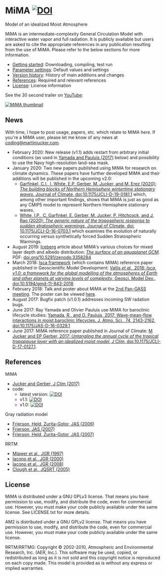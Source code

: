 # MiMA [![DOI](https://zenodo.org/badge/36012278.svg)](https://zenodo.org/badge/latestdoi/36012278)
Model of an idealized Moist Atmosphere

MiMA is an intermediate-complexity General Circulation Model with interactive water vapor and full radiation. It is publicly available but users are asked to cite the appropriate references in any publication resulting from the use of MiMA. Please refer to the below sections for more information.

* [Getting started](GettingStarted.md): Downloading, compiling, test run
* [Parameter settings](Parameters.md): Default values and settings
* [Version history](Versions.md): History of main additions and changes
* [References](#references): Required and relevant references
* [License](#license): License information

See the 30 second trailer on [YouTube](https://www.youtube.com/watch?v=8UfaFnGtCrk "Model of an idealized Moist Atmosphere (MiMA)"):

[![MiMA thumbnail](https://img.youtube.com/vi/8UfaFnGtCrk/0.jpg)](https://www.youtube.com/watch?v=8UfaFnGtCrk "Model of an idealized Moist Atmosphere (MiMA)")

## News
With time, I hope to post usage, papers, etc. which relate to MiMA here. If you're a MiMA user, please let me know of any news at <coding@martinjucker.com>.

* February 2020: New release (v1.1) adds restart from arbitrary initial conditions (as used in [Yamada and Pauluis (2017)](https://doi.org/10.1175/JAS-D-16-0329.1) below) and possibility to use the Navy high-resolution land-sea mask.
* January 2020: Two new papers published using MiMA for research on climate dynamics. These papers have further developed MiMA and their additions will be published in the upcoming v2.0: 
  * [Garfinkel, C.I., I. White, E.P. Gerber, M. Jucker, and M. Erez (2020): _The building blocks of Northern Hemisphere wintertime stationary waves_, Journal of Climate, doi:10.1175/JCLI-D-19-0181.1](https://doi.org/10.1175/JCLI-D-19-0181.1) which, among other important findings, shows that MiMA is just as good as any CMIP5 model to represent Northern Hemisphere stationary waves.
  * [White, I.P., C. Garfinkel, E. Gerber, M. Jucker, P. Hitchcock, and J. Rao (2020): _The generic nature of the tropospheric response to sudden stratospheric warmings_, Journal of Climate, doi: 10.1175/JCLI-D-16-0703.1](https://doi.org/10.1175/JCLI-D-16-0703.1) which examines the evolution of naturally occurring versus synthetically forced Sudden Stratospheric Warmings.
* August 2019: [Iceberg](https://research-iceberg.github.io) article about MiMA's various choices for mixed layer depth and albedo distribution: [_The surface of an aquaplanet GCM_](https://research-iceberg.github.io/papers/M_Jucker_201907/). PDF: <a href="https://doi.org/10.5281/zenodo.3358284" target="_blank">doi.org/10.5281/zenodo.3358284</a>
* March 2018: [Isca framework](https://empslocal.ex.ac.uk/people/staff/gv219/ISCA/index.html) (which contains MiMA) reference paper published in Geoscientific Model Development: [Vallis _et al._, 2018: *Isca, v1.0: a framework for the global modelling of the atmospheres of Earth and other planets at varying levels of complexity*, Geosci. Model Dev., doi:10.5194/gmd-11-843-2018](https://doi.org/10.5194/gmd-11-843-2018)
* February 2018: Talk and poster about MiMA at the [2nd Pan-GASS meeting](http://singh.sci.monash.edu/Pan-GASS/index.shtml). The poster can be viewed [here](https://doi.org/10.6084/m9.figshare.6118934.v1).
* August 2017: Bugfix patch (v1.0.1) addresses incoming SW radation bugs.
* June 2017: Ray Yamada and Olivier Pauluis use MiMA for baroclinic lifecycle studies: [Yamada, R., and O. Pauluis, 2017: Wave-mean-flow interactions in moist baroclinic lifecycles. J. Atmo. Sci., 74, 2143-2162, doi:10.1175/JAS-D-16-0329.1](https://doi.org/10.1175/JAS-D-16-0329.1)
* June 2017: MiMA reference paper published in Journal of Climate:
[M Jucker and EP Gerber, 2017: *Untangling the annual cycle of the tropical tropopause layer with an idealized moist model*, J Clim, doi:10.1175/JCLI-D-17-0127.1](http://dx.doi.org/10.1175/JCLI-D-17-0127.1).



## References

MiMA
* [Jucker and Gerber, J Clim (2017)](http://dx.doi.org/10.1175/JCLI-D-17-0127.1)
* code:
  * latest version: [![DOI](https://zenodo.org/badge/36012278.svg)](https://zenodo.org/badge/latestdoi/36012278)
  * v1.1: [![DOI](https://zenodo.org/badge/DOI/10.5281/zenodo.3637607.svg)](https://doi.org/10.5281/zenodo.3637607)
  * v1.0: [![DOI](https://zenodo.org/badge/DOI/10.5281/zenodo.321708.svg)](https://doi.org/10.5281/zenodo.321708)

Gray radiation model
* [Frierson, Held, Zurita-Gotor, JAS (2006)](http://journals.ametsoc.org/doi/abs/10.1175/JAS3753.1)
* [Frierson, JAS (2007)](http://journals.ametsoc.org/doi/abs/10.1175/JAS3935.1)
* [Frierson, Held, Zurita-Gotor, JAS (2007)](http://journals.ametsoc.org/doi/abs/10.1175/JAS3913.1)

RRTM
* [Mlawer et al., JGR (1997)](http://doi.wiley.com/10.1029/97JD00237)
* [Iacono et al., JGR (2000)](http://doi.wiley.com/10.1029/2000JD900091)
* [Iacono et al., JGR (2008)](http://onlinelibrary.wiley.com/doi/10.1029/2008JD009944/abstract)
* [Clough et al., JQSRT (2005)](http://www.sciencedirect.com/science/article/pii/S0022407304002158)


## License

MiMA is distributed under a GNU GPLv3 license. That means you have permission to use, modify, and distribute the code, even for commercial use. However, you must make your code publicly available under the same license. See LICENSE.txt for more details.

AM2 is distributed under a GNU GPLv2 license. That means you have permission to use, modify, and distribute the code, even for commercial use. However, you must make your code publicly available under the same license.

RRTM/RRTMG: Copyright © 2002-2010, Atmospheric and Environmental Research, Inc. (AER, Inc.). This software may be used, copied, or redistributed as long as it is not sold and this copyright notice is reproduced on each copy made. This model is provided as is without any express or implied warranties.
